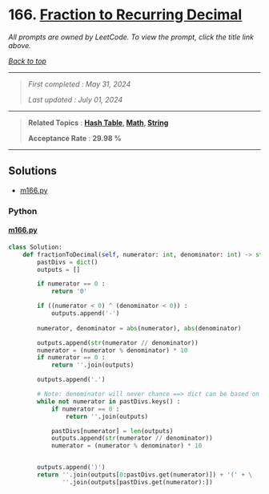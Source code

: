 # 166. [Fraction to Recurring Decimal](<https://leetcode.com/problems/fraction-to-recurring-decimal>)

*All prompts are owned by LeetCode. To view the prompt, click the title link above.*

*[Back to top](<../README.md>)*

------

> *First completed : May 31, 2024*
>
> *Last updated : July 01, 2024*

------

> **Related Topics** : **[Hash Table](<by_topic/Hash Table.md>), [Math](<by_topic/Math.md>), [String](<by_topic/String.md>)**
>
> **Acceptance Rate** : **29.98 %**

------

## Solutions

- [m166.py](<../my-submissions/m166.py>)
### Python
#### [m166.py](<../my-submissions/m166.py>)
```Python
class Solution:
    def fractionToDecimal(self, numerator: int, denominator: int) -> str:
        pastDivs = dict()
        outputs = []

        if numerator == 0 :
            return '0'

        if ((numerator < 0) ^ (denominator < 0)) :
            outputs.append('-')
        
        numerator, denominator = abs(numerator), abs(denominator)

        outputs.append(str(numerator // denominator))
        numerator = (numerator % denominator) * 10
        if numerator == 0 :
            return ''.join(outputs)

        outputs.append('.')

        # Note: denominator will never chance ==> dict can be based on numerator
        while not numerator in pastDivs.keys() :
            if numerator == 0 :
                return ''.join(outputs)

            pastDivs[numerator] = len(outputs)
            outputs.append(str(numerator // denominator))
            numerator = (numerator % denominator) * 10            


        outputs.append(')')
        return ''.join(outputs[0:pastDivs.get(numerator)]) + '(' + \
               ''.join(outputs[pastDivs.get(numerator):])
```

